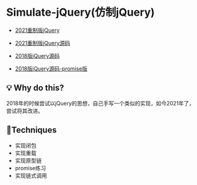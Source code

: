 # Simulate-jQuery(仿制jQuery)
- [2021重制版jQuery](https://dylanchen08.github.io/Simulate-jQuery/)

- [2021重制版jQuery源码](https://github.com/DylanChen08/Simulate-jQuery/blob/master/js/jquery.js)

- [2018版jQuery源码](https://github.com/DylanChen08/Simulate-jQuery/blob/master/js/index.js)

- [2018版jQuery源码-promise版](https://github.com/DylanChen08/Simulate-jQuery/blob/master/js/promise.js)


## 💡 Why do this?
2018年的时候尝试以jQuery的思想，自己手写一个类似的实现，如今2021年了，尝试将其改进。

## 🚀Techniques

- 实现闭包
- 实现重载
- 实现原型链
- promise练习
- 实现链式调用